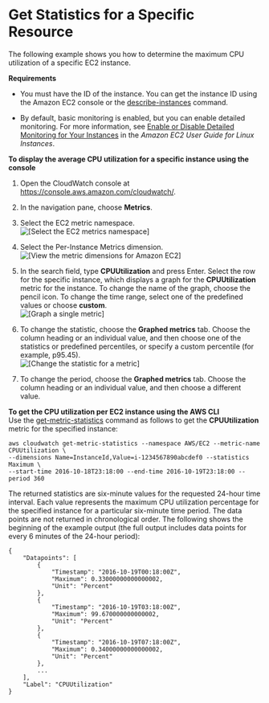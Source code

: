 # Get Statistics for a Specific Resource<a name="US_SingleMetricPerInstance"></a>

The following example shows you how to determine the maximum CPU utilization of a specific EC2 instance\.

**Requirements**

+ You must have the ID of the instance\. You can get the instance ID using the Amazon EC2 console or the [describe\-instances](http://docs.aws.amazon.com/cli/latest/reference/ec2/describe-instances.html) command\.

+ By default, basic monitoring is enabled, but you can enable detailed monitoring\. For more information, see [Enable or Disable Detailed Monitoring for Your Instances](http://docs.aws.amazon.com/AWSEC2/latest/UserGuide/using-cloudwatch-new.html) in the *Amazon EC2 User Guide for Linux Instances*\.

**To display the average CPU utilization for a specific instance using the console**

1. Open the CloudWatch console at [https://console\.aws\.amazon\.com/cloudwatch/](https://console.aws.amazon.com/cloudwatch/)\.

1. In the navigation pane, choose **Metrics**\.

1. Select the EC2 metric namespace\.  
![\[Select the EC2 metrics namespace\]](http://docs.aws.amazon.com/AmazonCloudWatch/latest/monitoring/images/metric_view_categories.png)

1. Select the Per\-Instance Metrics dimension\.  
![\[View the metric dimensions for Amazon EC2\]](http://docs.aws.amazon.com/AmazonCloudWatch/latest/monitoring/images/metric_view_metric_category.png)

1. In the search field, type **CPUUtilization** and press Enter\. Select the row for the specific instance, which displays a graph for the **CPUUtilization** metric for the instance\. To change the name of the graph, choose the pencil icon\. To change the time range, select one of the predefined values or choose **custom**\.  
![\[Graph a single metric\]](http://docs.aws.amazon.com/AmazonCloudWatch/latest/monitoring/images/metric_statistics_ec2_instance.png)

1. To change the statistic, choose the **Graphed metrics** tab\. Choose the column heading or an individual value, and then choose one of the statistics or predefined percentiles, or specify a custom percentile \(for example, p95\.45\)\.  
![\[Change the statistic for a metric\]](http://docs.aws.amazon.com/AmazonCloudWatch/latest/monitoring/images/metric_statistics_ec2_instance_statistic_period.png)

1. To change the period, choose the **Graphed metrics** tab\. Choose the column heading or an individual value, and then choose a different value\.

**To get the CPU utilization per EC2 instance using the AWS CLI**  
Use the [get\-metric\-statistics](http://docs.aws.amazon.com/cli/latest/reference/cloudwatch/get-metric-statistics.html) command as follows to get the **CPUUtilization** metric for the specified instance:

```
aws cloudwatch get-metric-statistics --namespace AWS/EC2 --metric-name CPUUtilization \
--dimensions Name=InstanceId,Value=i-1234567890abcdef0 --statistics Maximum \
--start-time 2016-10-18T23:18:00 --end-time 2016-10-19T23:18:00 --period 360
```

The returned statistics are six\-minute values for the requested 24\-hour time interval\. Each value represents the maximum CPU utilization percentage for the specified instance for a particular six\-minute time period\. The data points are not returned in chronological order\. The following shows the beginning of the example output \(the full output includes data points for every 6 minutes of the 24\-hour period\):

```
{
    "Datapoints": [
        {
            "Timestamp": "2016-10-19T00:18:00Z", 
            "Maximum": 0.33000000000000002, 
            "Unit": "Percent"
        }, 
        {
            "Timestamp": "2016-10-19T03:18:00Z", 
            "Maximum": 99.670000000000002, 
            "Unit": "Percent"
        }, 
        {
            "Timestamp": "2016-10-19T07:18:00Z", 
            "Maximum": 0.34000000000000002, 
            "Unit": "Percent"
        }, 
        ...
    ], 
    "Label": "CPUUtilization"
}
```